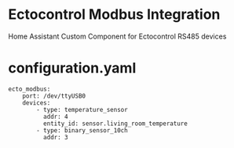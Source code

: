 # Ectocontrol Modbus Integration
Home Assistant Custom Component for Ectocontrol RS485 devices


# configuration.yaml
```
ecto_modbus:
    port: /dev/ttyUSB0
    devices:
        - type: temperature_sensor
          addr: 4
          entity_id: sensor.living_room_temperature
        - type: binary_sensor_10ch
          addr: 3
```